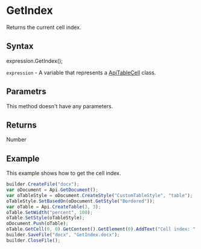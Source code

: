 # GetIndex

Returns the current cell index.

## Syntax

expression.GetIndex();

`expression` - A variable that represents a [ApiTableCell](../ApiTableCell.md) class.

## Parametrs

This method doesn't have any parameters.

## Returns

Number

## Example

This example shows how to get the cell index.

```javascript
builder.CreateFile("docx");
var oDocument = Api.GetDocument();
var oTableStyle = oDocument.CreateStyle("CustomTableStyle", "table");
oTableStyle.SetBasedOn(oDocument.GetStyle("Bordered"));
var oTable = Api.CreateTable(3, 3);
oTable.SetWidth("percent", 100);
oTable.SetStyle(oTableStyle);
oDocument.Push(oTable);
oTable.GetCell(0, 0).GetContent().GetElement(0).AddText("Cell index: " + oTable.GetCell(0, 0).GetIndex());
builder.SaveFile("docx", "GetIndex.docx");
builder.CloseFile();
```